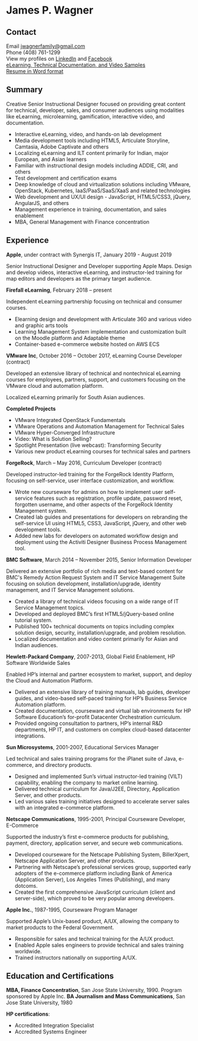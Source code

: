 # James P. Wagner
## Contact
Email jwagnerfamily@gmail.com<br>
Phone (408) 761-1299<br>
View my profiles on 
<a href="https://www.linkedin.com/in/jwagner6/" target="_blank">LinkedIn</a> and
<a href="https://www.facebook.com/jwagnerfamily" target="_blank">Facebook</a><br>
<a href="https://jamespwagner.github.io/samples" target="_blank">eLearning, Technical Documentation, and Video Samples</a><br>
<a href="https://jamespwagner.github.io/resume/James_Wagner_Resume.docx">Resume in Word format</a>

## Summary
Creative Senior Instructional Designer focused on providing great content for technical, developer, sales, and consumer audiences using modalities like eLearning, microlearning, gamification, interactive video, and documentation.
* Interactive eLearning, video, and hands-on lab development
* Media development tools including HTML5, Articulate Storyline, Camtasia, Adobe Captivate and others
* Localizing eLearning and ILT content primarily for Indian, major European, and Asian learners
* Familiar with instructional design models including ADDIE, CRI, and others
* Test development and certification exams
* Deep knowledge of cloud and virtualization solutions including VMware, OpenStack, Kubernetes, IaaS/PaaS/SaaS/XaaS and related technologies
* Web development and UX/UI design - JavaScript, HTML5/CSS3, jQuery, AngularJS, and others
* Management experience in training, documentation, and sales enablement
* MBA, General Management with Finance concentration

## Experience

**Apple**, under contract with Synergis IT, January 2019 - August 2019

Senior Instructional Designer and Developer supporting Apple Maps. Design and develop videos, interactive eLearning, and instructor-led training for map editors and developers as the primary target audience. 

**Firefall eLearning**, February 2018 – present

Independent eLearning partnership focusing on technical and consumer courses.
* Elearning design and development with Articulate 360 and various video and graphic arts tools 
* Learning Management System implementation and customization built on the Moodle platform and Adaptable theme
* Container-based e-commerce website hosted on AWS ECS

**VMware Inc**, October 2016 – October 2017, eLearning Course Developer (contract)

Developed an extensive library of technical and nontechnical eLearning courses for employees, partners, support, and customers focusing on the VMware cloud and automation platform.

Localized eLearning primarily for South Asian audiences.

**Completed Projects**

* VMware Integrated OpenStack Fundamentals
* VMware Operations and Automation Management for Technical Sales
* VMware Hyper-Converged Infrastructure
* Video: What is Solution Selling?
* Spotlight Presentation (live webcast): Transforming Security
* Various new product eLearning courses for technical sales and partners

**ForgeRock**, March – May 2016, Curriculum Developer (contract)

Developed instructor-led training for the ForgeRock Identity Platform, focusing on self-service, user interface customization, and workflow.
* Wrote new courseware for admins on how to implement user self-service features such as registration, profile update, password reset, forgotten username, and other aspects of the ForgeRock Identity Management system.
* Created lab guides and presentations for developers on rebranding the self-service UI using HTML5, CSS3, JavaScript, jQuery, and other web development tools.
* Added new labs for developers on automated workflow design and deployment using the Activiti Designer Business Process Management tool.

**BMC Software**, March 2014 – November 2015, Senior Information Developer

Delivered an extensive portfolio of rich media and text-based content for BMC's Remedy Action Request System and IT Service Management Suite focusing on solution development, installation/upgrade, identity management, and IT Service Management solutions.
* Created a library of technical videos focusing on a wide range of IT Service Management topics.
* Developed and deployed BMC’s first HTML5/jQuery-based online tutorial system.
* Published 100+ technical documents on topics including complex solution design, security, installation/upgrade, and problem resolution.
* Localized documentation and video content primarily for Asian and Indian audiences.

**Hewlett-Packard Company**, 2007-2013, Global Field Enablement, HP Software Worldwide Sales

Enabled HP’s internal and partner ecosystem to market, support, and deploy the Cloud and Automation Platform.
* Delivered an extensive library of training manuals, lab guides, developer guides, and video-based self-paced training for HP’s Business Service Automation platform.
* Created documentation, courseware and virtual lab environments for HP Software Education’s for-profit Datacenter Orchestration curriculum.
* Provided ongoing consultation to partners, HP’s internal R&D departments, HP IT, and customers on complex cloud-based datacenter integrations.

**Sun Microsystems**, 2001-2007, Educational Services Manager

Led technical and sales training programs for the iPlanet suite of Java, e-commerce, and directory products. 
* Designed and implemented Sun’s virtual instructor-led training (VILT) capability, enabling the company to market online learning.
* Delivered technical curriculum for Java/J2EE, Directory, Application Server, and other products.
* Led various sales training initiatives designed to accelerate server sales with an integrated e-commerce platform.

**Netscape Communications**, 1995-2001, Principal Courseware Developer, E-Commerce

Supported the industry’s first e-commerce products for publishing, payment, directory, application server, and secure web communications.
* Developed courseware for the Netscape Publishing System, BillerXpert, Netscape Application Server, and other products.
* Partnering with Netscape’s professional services group, supported early adopters of the e-commerce platform including Bank of America (Application Server), Los Angeles Times (Publishing), and many dotcoms.
* Created the first comprehensive JavaScript curriculum (client and server-side), which proved to be very popular among developers.

**Apple Inc.**, 1987-1995, Courseware Program Manager

Supported Apple’s Unix-based product, A/UX, allowing the company to market products to the Federal Government.
* Responsible for sales and technical training for the A/UX product.
* Enabled Apple sales engineers to provide technical and sales training worldwide.
* Trained instructors nationally on supporting A/UX.

## Education and Certifications
**MBA, Finance Concentration**, San Jose State University, 1990. Program sponsored by Apple Inc. 
**BA Journalism and Mass Communications**, San Jose State University, 1980

**HP certifications**: 
* Accredited Integration Specialist
* Accredited Systems Engineer


